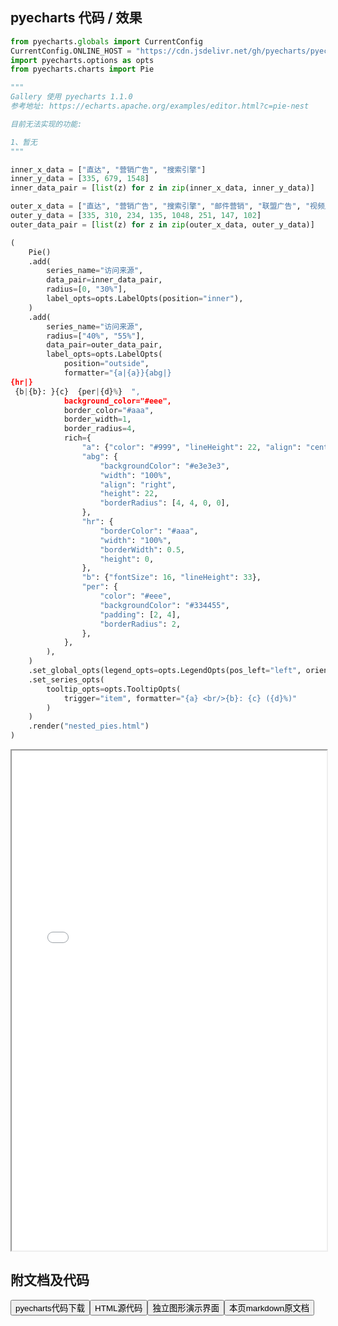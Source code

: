 
## pyecharts 代码 / 效果

```python
from pyecharts.globals import CurrentConfig
CurrentConfig.ONLINE_HOST = "https://cdn.jsdelivr.net/gh/pyecharts/pyecharts-assets@latest/assets/"
import pyecharts.options as opts
from pyecharts.charts import Pie

"""
Gallery 使用 pyecharts 1.1.0
参考地址: https://echarts.apache.org/examples/editor.html?c=pie-nest

目前无法实现的功能:

1、暂无
"""

inner_x_data = ["直达", "营销广告", "搜索引擎"]
inner_y_data = [335, 679, 1548]
inner_data_pair = [list(z) for z in zip(inner_x_data, inner_y_data)]

outer_x_data = ["直达", "营销广告", "搜索引擎", "邮件营销", "联盟广告", "视频广告", "百度", "谷歌", "必应", "其他"]
outer_y_data = [335, 310, 234, 135, 1048, 251, 147, 102]
outer_data_pair = [list(z) for z in zip(outer_x_data, outer_y_data)]

(
    Pie()
    .add(
        series_name="访问来源",
        data_pair=inner_data_pair,
        radius=[0, "30%"],
        label_opts=opts.LabelOpts(position="inner"),
    )
    .add(
        series_name="访问来源",
        radius=["40%", "55%"],
        data_pair=outer_data_pair,
        label_opts=opts.LabelOpts(
            position="outside",
            formatter="{a|{a}}{abg|}
{hr|}
 {b|{b}: }{c}  {per|{d}%}  ",
            background_color="#eee",
            border_color="#aaa",
            border_width=1,
            border_radius=4,
            rich={
                "a": {"color": "#999", "lineHeight": 22, "align": "center"},
                "abg": {
                    "backgroundColor": "#e3e3e3",
                    "width": "100%",
                    "align": "right",
                    "height": 22,
                    "borderRadius": [4, 4, 0, 0],
                },
                "hr": {
                    "borderColor": "#aaa",
                    "width": "100%",
                    "borderWidth": 0.5,
                    "height": 0,
                },
                "b": {"fontSize": 16, "lineHeight": 33},
                "per": {
                    "color": "#eee",
                    "backgroundColor": "#334455",
                    "padding": [2, 4],
                    "borderRadius": 2,
                },
            },
        ),
    )
    .set_global_opts(legend_opts=opts.LegendOpts(pos_left="left", orient="vertical"))
    .set_series_opts(
        tooltip_opts=opts.TooltipOpts(
            trigger="item", formatter="{a} <br/>{b}: {c} ({d}%)"
        )
    )
    .render("nested_pies.html")
)
```

<iframe width="100%" height="800px" src="/pyecharts/Pie/nested_pies.html"></iframe>

## 附文档及代码

<a href="https://cdn.jsdelivr.net/gh/wfy-belief/python/docs/pyecharts/Pie/nested_pies.py"><button class="mybutton">pyecharts代码下载</button></a><a href="https://cdn.jsdelivr.net/gh/wfy-belief/python/docs/pyecharts/Pie/nested_pies.html"><button class="mybutton">HTML源代码</button></a><a href="https://python.wfyblog.cn/pyecharts/Pie/nested_pies.html"><button class="mybutton">独立图形演示界面</button></a><a href="https://cdn.jsdelivr.net/gh/wfy-belief/python/docs/pyecharts/Pie/nested_pies.md"><button class="mybutton">本页markdown原文档</button></a>